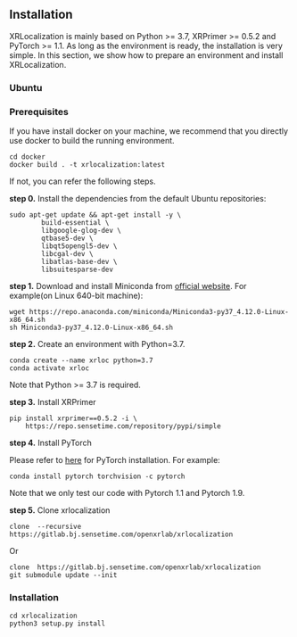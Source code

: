 ## Installation
XRLocalization is mainly based on Python >= 3.7, XRPrimer >= 0.5.2 and PyTorch >= 1.1.
As long as the environment is ready, the installation is very simple. In this section, 
we show how to prepare an environment and install XRLocalization.

### Ubuntu
### Prerequisites
If you have install docker on your machine, we recommend that you directly 
use docker to build the running environment. 
```commandline
cd docker
docker build . -t xrlocalization:latest
``` 
If not, you can refer the following steps.

**step 0.** 
Install the dependencies from the default Ubuntu repositories:
```commandline
sudo apt-get update && apt-get install -y \
        build-essential \
        libgoogle-glog-dev \
        qtbase5-dev \
        libqt5opengl5-dev \
        libcgal-dev \
        libatlas-base-dev \
        libsuitesparse-dev
```

**step 1.**
Download and install Miniconda from [official website](https://docs.conda.io/en/latest/miniconda.html).
For example(on Linux 640-bit machine):
```commandline
wget https://repo.anaconda.com/miniconda/Miniconda3-py37_4.12.0-Linux-x86_64.sh
sh Miniconda3-py37_4.12.0-Linux-x86_64.sh
``` 

**step 2.**
Create an environment with Python=3.7. 
```commandline
conda create --name xrloc python=3.7 
conda activate xrloc
```
Note that Python >= 3.7 is required.

**step 3.**
Install XRPrimer
```commandline
pip install xrprimer==0.5.2 -i \
    https://repo.sensetime.com/repository/pypi/simple
```

**step 4.**
Install PyTorch

Please refer to [here](https://pytorch.org/) for PyTorch installation. For example:
```commandline
conda install pytorch torchvision -c pytorch
```
Note that we only test our code with Pytorch 1.1 and Pytorch 1.9.


**step 5.**
Clone xrlocalization
```commandline
clone  --recursive  https://gitlab.bj.sensetime.com/openxrlab/xrlocalization
```
Or
```commandline
clone  https://gitlab.bj.sensetime.com/openxrlab/xrlocalization
git submodule update --init
```

### Installation
```commandline
cd xrlocalization
python3 setup.py install
```

